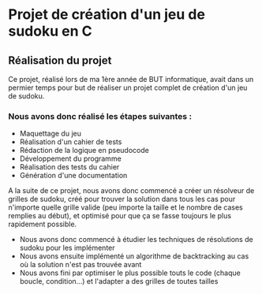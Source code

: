 # Projet de création d'un jeu de sudoku en C

## Réalisation du projet

Ce projet, réalisé lors de ma 1ère année de BUT informatique, avait dans un permier temps pour but de 
réaliser un projet complet de création d'un jeu de sudoku. 

### Nous avons donc réalisé les étapes suivantes : 
- Maquettage du jeu
- Réalisation d'un cahier de tests
- Rédaction de la logique en pseudocode
- Développement du programme
- Réalisation des tests du cahier
- Génération d'une documentation

A la suite de ce projet, nous avons donc commencé a créer un résolveur de grilles de sudoku, créé
pour trouver la solution dans tous les cas pour n'importe quelle grille valide (peu importe la taille 
et le nombre de cases remplies au début), et optimisé pour que ça se fasse toujours le plus rapidement possible.

- Nous avons donc commencé à étudier les techniques de résolutions de sudoku pour les implémenter
- Nous avons ensuite implémenté un algorithme de backtracking au cas où la solution n'est pas trouvée avant
- Nous avons fini par optimiser le plus possible touts le code (chaque boucle, condition...) et l'adapter a des grilles de toutes tailles
